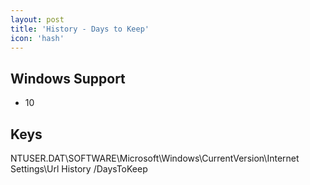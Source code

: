 ```yaml
---
layout: post
title: 'History - Days to Keep'
icon: 'hash'
---
```


## Windows Support

- 10



## Keys

NTUSER.DAT\SOFTWARE\Microsoft\Windows\CurrentVersion\Internet Settings\Url History /DaysToKeep

